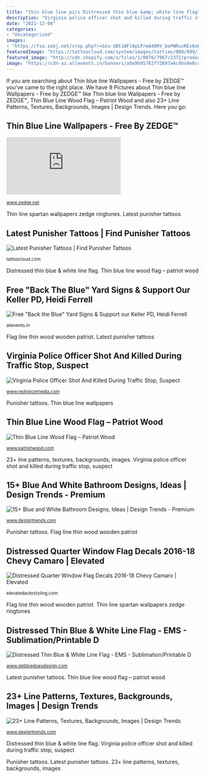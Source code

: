 ```yaml
---
title: "thin blue line pics Distressed thin blue &amp; white line flag"
description: "Virginia police officer shot and killed during traffic stop, suspect"
date: "2021-12-04"
categories:
- "Uncategorized"
images:
- "https://fsa.zobj.net/crop.php?r=Gzu-dBtiWFl0pLPrmA40RV_bePWRuzREv6nBv5Fd2h6DITvW0gKctunYulVu188ZCdYQnpF2DNgz8osdwRXcocnJdb5XX-XP8gT2UQ9JVAbupqWZNkLNpkYkA-ba6wa3d6E_vVv9j4VJMlDItu4bQREiCVN_wsJK-q6R5D1W9MHPY9GFlwLVHc7sDhzbEBGJT_LvcdKYYIzZbz7k"
featuredImage: "https://tattoocloud.com/system/images/tatties/000/099/192/web/phone_upload.jpg?1510801451"
featured_image: "http://cdn.shopify.com/s/files/1/0076/7967/2372/products/LineFlags_EMSb_IMGWM_1200x1200.png?v=1586398085"
image: "https://cdn-az.allevents.in/banners/a9a9b95782f72897a6c4ba9e0cc535f8"
---
```


If you are searching about Thin blue line Wallpapers - Free by ZEDGE™ you've came to the right place. We have 9 Pictures about Thin blue line Wallpapers - Free by ZEDGE™ like Thin blue line Wallpapers - Free by ZEDGE™, Thin Blue Line Wood Flag – Patriot Wood and also 23+ Line Patterns, Textures, Backgrounds, Images | Design Trends. Here you go:

## Thin Blue Line Wallpapers - Free By ZEDGE™

![Thin blue line Wallpapers - Free by ZEDGE™](https://fsa.zobj.net/crop.php?r=Gzu-dBtiWFl0pLPrmA40RV_bePWRuzREv6nBv5Fd2h6DITvW0gKctunYulVu188ZCdYQnpF2DNgz8osdwRXcocnJdb5XX-XP8gT2UQ9JVAbupqWZNkLNpkYkA-ba6wa3d6E_vVv9j4VJMlDItu4bQREiCVN_wsJK-q6R5D1W9MHPY9GFlwLVHc7sDhzbEBGJT_LvcdKYYIzZbz7k "Flag line thin wood wooden patriot")

<small>www.zedge.net</small>

Thin line spartan wallpapers zedge ringtones. Latest punisher tattoos

## Latest Punisher Tattoos | Find Punisher Tattoos

![Latest Punisher Tattoos | Find Punisher Tattoos](https://tattoocloud.com/system/images/tatties/000/099/192/web/phone_upload.jpg?1510801451 "Thin blue line wallpapers")

<small>tattoocloud.com</small>

Distressed thin blue &amp; white line flag. Thin blue line wood flag – patriot wood

## Free &quot;Back The Blue&quot; Yard Signs &amp; Support Our Keller PD, Heidi Ferrell

![Free &quot;Back the Blue&quot; Yard Signs &amp; Support our Keller PD, Heidi Ferrell](https://cdn-az.allevents.in/banners/a9a9b95782f72897a6c4ba9e0cc535f8 "Distressed thin blue &amp; white line flag")

<small>allevents.in</small>

Flag line thin wood wooden patriot. Latest punisher tattoos

## Virginia Police Officer Shot And Killed During Traffic Stop, Suspect

![Virginia Police Officer Shot And Killed During Traffic Stop, Suspect](https://www.redvoicemedia.com/wp-content/uploads/2021/02/2021.02.28-04.00-redvoicemedia-603bbe0c6e045.png "Punisher tattoos")

<small>www.redvoicemedia.com</small>

Punisher tattoos. Thin blue line wallpapers

## Thin Blue Line Wood Flag – Patriot Wood

![Thin Blue Line Wood Flag – Patriot Wood](http://cdn.shopify.com/s/files/1/0394/9549/products/Thin-Blue-Line-Wood-Flag-5_1024x1024.jpg?v=1436141003 "23+ line patterns, textures, backgrounds, images")

<small>www.patriotwood.com</small>

23+ line patterns, textures, backgrounds, images. Virginia police officer shot and killed during traffic stop, suspect

## 15+ Blue And White Bathroom Designs, Ideas | Design Trends - Premium

![15+ Blue and White Bathroom Designs, Ideas | Design Trends - Premium](https://images.designtrends.com/wp-content/uploads/2016/07/04110902/blue-and-white-bathroom-accessories.jpg "Virginia police officer shot and killed during traffic stop, suspect")

<small>www.designtrends.com</small>

Punisher tattoos. Flag line thin wood wooden patriot

## Distressed Quarter Window Flag Decals 2016-18 Chevy Camaro | Elevated

![Distressed Quarter Window Flag Decals 2016-18 Chevy Camaro | Elevated](https://cdn.shopify.com/s/files/1/0062/1677/7846/products/image_6e27ddf4-82f2-4c33-a1f7-d0c0608d44d5_1024x1024.jpg?v=1571745051 "Distressed thin blue &amp; white line flag")

<small>elevatedautostyling.com</small>

Flag line thin wood wooden patriot. Thin line spartan wallpapers zedge ringtones

## Distressed Thin Blue &amp; White Line Flag - EMS - Sublimation/Printable D

![Distressed Thin Blue &amp; White Line Flag - EMS - Sublimation/Printable D](http://cdn.shopify.com/s/files/1/0076/7967/2372/products/LineFlags_EMSb_IMGWM_1200x1200.png?v=1586398085 "Thin blue line wood flag – patriot wood")

<small>www.debbiedoesdesign.com</small>

Latest punisher tattoos. Thin blue line wood flag – patriot wood

## 23+ Line Patterns, Textures, Backgrounds, Images | Design Trends

![23+ Line Patterns, Textures, Backgrounds, Images | Design Trends](https://images.designtrends.com/wp-content/uploads/2016/02/24062125/Horizontal-Lines-Stripes-Pattern.jpg "Flag line thin wood wooden patriot")

<small>www.designtrends.com</small>

Distressed thin blue &amp; white line flag. Virginia police officer shot and killed during traffic stop, suspect

Punisher tattoos. Latest punisher tattoos. 23+ line patterns, textures, backgrounds, images
